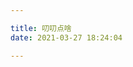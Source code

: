 ```yaml
---

title: 叨叨点啥
date: 2021-03-27 18:24:04

---
```


<div class="post">
  <div class="post-content">
    <div id="bber"></div>
  </div>
</div>
<style>
  .timeline ul {margin:0;list-style:none;padding-inline-start: 0px!important;}
.timeline ul li:hover{
    box-shadow: 0 5px 10px 8px rgb(7 17 27 / 16%);
    transform: translateY(-3px);
}
  .timeline ul li {background:none;list-style-type:none;position: inherit;
    margin: 0.8rem 0!important;
    padding: 1.5rem!important;
    border-radius: 8px;
    background: rgba(255, 255, 255, 0.1);
    box-shadow: 0 3px 8px 6px rgb(7 17 27 / 6%);
    transition: all 0.25s ease 0.2s, transform 0.5s cubic-bezier(0.6, 0.2, 0.1, 1) 0.2s, -webkit-transform 0.5s cubic-bezier(0.6, 0.2, 0.1, 1) 0.2s;
    user-select: none;
}
}
  /*.timeline ul li::after {transform: rotate(45deg);content:'';background-color: #3b3d42;display: block;position: absolute;top: 10px;left: -5px;width: 0.8em;height: 0.8em;outline: 15px solid #fff;}*/
  .timeline ul li div {position:relative;top:-13px;left:3em;width:670px;padding:12px 16px}
  .timeline ul li p.datatime{color: #fafafa;font-size: 0.75em;font-style: italic;background-color: var(--btn-bg);display: inline-block;padding:0.25em 1em 0.2em 1em;}
  .timeline ul li p.datacont{margin:0.65em 0 0.3em;}
  .timeline ul li p.datacont img{display:block;width:100%;}
  .timeline ul li p.datacont img[src*="emotion"]{display:inline-block;width:auto;}
  .timeline ul li p.datafrom{color: #aaa;font-size: 0.75em !important;font-style: italic;}
  .timeline ul li p{margin:0;font-size:16px;letter-spacing:1px;color: var(--font-color);}
  button{border-radius:0;}
  .dark-theme .timeline ul li div p{color:#fafafa;}
  .dark-theme .timeline ul li div p svg{fill:#fafafa;}
  .dark-theme .timeline ul li p.datafrom{color: #aaa;}
  .dark-theme .timeline ul li{background:#3b3d42;}
  .dark-theme .timeline ul li::after{outline: 15px solid #292a2d;}
  @media (max-width:860px) {
    .timeline ul li{margin-left:0;}
    .timeline ul li div{width:calc(100vw - 75px);left:30px;}
  }
</style>
<script data-pjax src="https://cdn.jsdelivr.net/gh/junono97/daodao/daodao.js">

</script>
